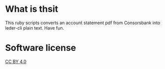 # What is thsit
This ruby scripts converts an account statement pdf from Consorsbank into leder-cli plain text. Have fun.

# Software license
[CC BY 4.0](https://creativecommons.org/licenses/by/4.0/)
